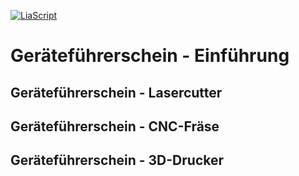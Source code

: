 <!--

author:   	Tobias Kozlowski
email:    	tobias.kozlowski[a]bsz-tw-freiberg.lernsax.de

version:  	0.0.1

language: 	de
narrator: 	Deutsch Male

comment:  	Einfache Anleitung zum Umgang mit dem Snapmaker Artisan und dem Umsetzen eigener Projekte
tags:     	Lasercutter, CNC-Fräse, 3D-Drucker, Anleitung


icon:  	 	  https://www.bsz-freiberg.de/templates/bszjw/img/logo.svg
logo:		    https://github.com/TobiKoz-git/Unterricht/blob/main/Elektrotechnik/Mechatroniker/Lernfeld_5/Grafiken/Nutzen_von_IT_Systemen__Tobias_Kozlowski_generated_with_Firefly.jpg?raw=true

mode:       Presentation

-->

[![LiaScript](https://raw.githubusercontent.com/LiaScript/LiaScript/master/badges/course.svg)](https://liascript.github.io/course/?https://github.com/TobiKoz-git/Unterricht/blob/main/Elektrotechnik/Mechatroniker/Lernfeld_5/01_Einf%C3%BChrung.md)


# Geräteführerschein - Einführung



## Geräteführerschein - Lasercutter

## Geräteführerschein - CNC-Fräse

## Geräteführerschein - 3D-Drucker
